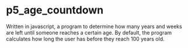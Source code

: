 # p5_age_countdown
Written in javascript, a program to determine how many years and weeks are left until someone reaches a certain age. By default, the program calculates how long the user has before they reach 100 years old. 
